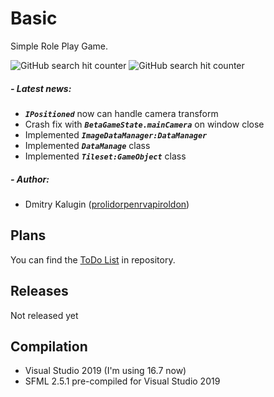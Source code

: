 # Basic

 Simple Role Play Game.

 ![GitHub search hit counter](https://img.shields.io/github/search/prolidorpenrvapiroldon/RPGame/class)
 ![GitHub search hit counter](https://img.shields.io/github/search/prolidorpenrvapiroldon/RPGame/interface)
 
##### - Latest news:
   - ***`IPositioned`*** now can handle camera transform
   - Crash fix with ***`BetaGameState.mainCamera`*** on window close
   - Implemented ***`ImageDataManager:DataManager`***
   - Implemented ***`DataManage`*** class
   - Implemented ***`Tileset:GameObject`*** class
 
##### - Author:
   - Dmitry Kalugin ([prolidorpenrvapiroldon](https://github.com/prolidorpenrvapiroldon))

## Plans
 You can find the [ToDo List](./TODO.md) in repository.
 
## Releases
 Not released yet

## Compilation
 - Visual Studio 2019 (I'm using 16.7 now)
 - SFML 2.5.1 pre-compiled for Visual Studio 2019